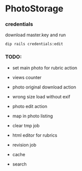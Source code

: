 # PhotoStorage

### credentials

download master.key and run 

```bash
dip rails credentials:edit
``` 

### TODO:
* set main photo for rubric action
* views counter
* photo original download action
* wrong size load without exif

* photo edit action
* map in photo listing
 
* clear tmp job
* html editor for rubrics
* revision job
* cache
* search
